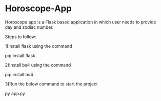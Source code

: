 # Horoscope-App
Horoscope app is a Flask based application in which user needs to provide day and zodiac number.

Steps to follow:

1)Install flask using the command

pip install flask

2)Install bs4 using the command

pip install bs4

3)Run the below command to start the project

py app.py
